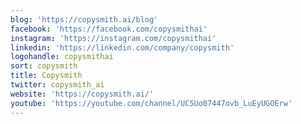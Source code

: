 ```yaml
---
blog: 'https://copysmith.ai/blog'
facebook: 'https://facebook.com/copysmithai'
instagram: 'https://instagram.com/copysmithai'
linkedin: 'https://linkedin.com/company/copysmith'
logohandle: copysmithai
sort: copysmith
title: Copysmith
twitter: copysmith_ai
website: 'https://copysmith.ai/'
youtube: 'https://youtube.com/channel/UC5Uo07447ovb_LuEyUGOErw'
---
```

